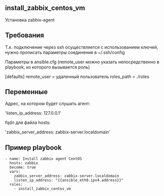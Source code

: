 install_zabbix_centos_vm
------------

Установка zabbix-agent

Требования
------------

Т.к. подключение через ssh осуществляется с использованием ключей,
нужно прописать параметры соединения в ~/.ssh/config

Параметры в ansible.cfg (remote_user можно указать непосредственно в playbook, из которого вызывается роль)

[defaults]
remote_user = удаленный пользователь
roles_path = ./roles


Переменные
--------------

Адрес, на котором будет слушать агент:

'listen_ip_address: 127.0.0.1'

fqdn для файла hosts:

'zabbix_server_address: zabbix-server.localdomain'


Пример playbook
----------------

```
- name: Install zabbix agent CentOS
  hosts: zabbix
  become: true
  vars:
    zabbix_server_address: zabbix-server.localdomain
    listen_ip_address: "{{ansible_eth0.ipv4.address}}"
  roles:
    - install_zabbix_centos_vm
```

